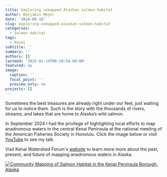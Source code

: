 ```yaml
---
title: Exploring unmapped Alaskan salmon habitat
author: Benjamin Meyer
date: '2024-09-18'
slug: exploring-unmapped-alaskan-salmon-habitat
categories:
  - Salmon Habitat
tags:
  - Kenai
subtitle: ''
summary: ''
authors: []
lastmod: '2025-01-14T06:10:54-09:00'
featured: no
image:
  caption: ''
  focal_point: ''
  preview_only: no
projects: []
---
```


Sometimes the best treasures are already right under our feet, just waiting for us to notice them. 
Such is the story with the thousands of rivers, streams, and lakes that are home to Alaska’s wild salmon.

In September 2024 I had the privilege of highlighting local efforts to map anadromous waters in the central 
Kenai Peninsula at the national meeting of the American Fisheries Society in Honolulu. Click the image below 
or visit [YouTube](https://www.youtube.com/watch?v=u62Md_aYzPk) to see my talk.

Visit Kenai Watershed Forum's [website](https://www.kenaiwatershed.org/news-media/new-documented-local-salmon-habitat/) to learn more more about the past, present, and future of mapping anadromous waters
in Alaska.

[![Community Mapping of Salmon Habitat in the Kenai Peninsula Borough, Alaska](https://i3.ytimg.com/vi/u62Md_aYzPk/maxresdefault.jpg)](https://www.youtube.com/watch?v=u62Md_aYzPk)
